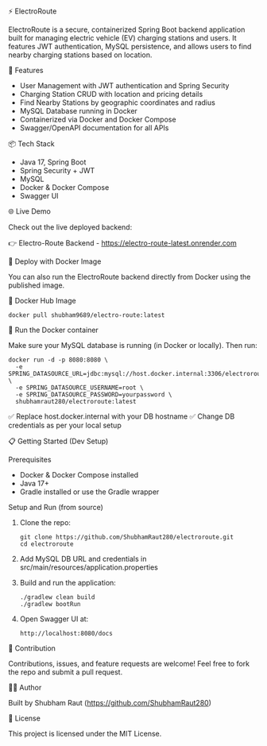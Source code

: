 ⚡ ElectroRoute

ElectroRoute is a secure, containerized Spring Boot backend application built for managing electric vehicle (EV) charging stations and users. It features JWT authentication, MySQL persistence, and allows users to find nearby charging stations based on location.

🚀 Features

- User Management with JWT authentication and Spring Security
- Charging Station CRUD with location and pricing details
- Find Nearby Stations by geographic coordinates and radius
- MySQL Database running in Docker
- Containerized via Docker and Docker Compose
- Swagger/OpenAPI documentation for all APIs

📦 Tech Stack

- Java 17, Spring Boot
- Spring Security + JWT
- MySQL
- Docker & Docker Compose
- Swagger UI

🌐 Live Demo

Check out the live deployed backend:

👉 Electro-Route Backend - https://electro-route-latest.onrender.com

🐳 Deploy with Docker Image

You can also run the ElectroRoute backend directly from Docker using the published image.

🔗 Docker Hub Image

    docker pull shubham9689/electro-route:latest

🚀 Run the Docker container

Make sure your MySQL database is running (in Docker or locally). Then run:

    docker run -d -p 8080:8080 \
      -e SPRING_DATASOURCE_URL=jdbc:mysql://host.docker.internal:3306/electroroute_db \
      -e SPRING_DATASOURCE_USERNAME=root \
      -e SPRING_DATASOURCE_PASSWORD=yourpassword \
      shubhamraut280/electroroute:latest

✅ Replace host.docker.internal with your DB hostname
✅ Change DB credentials as per your local setup

📋 Getting Started (Dev Setup)

Prerequisites

- Docker & Docker Compose installed
- Java 17+
- Gradle installed or use the Gradle wrapper

Setup and Run (from source)

1. Clone the repo:

       git clone https://github.com/ShubhamRaut280/electroroute.git
       cd electroroute

2. Add MySQL DB URL and credentials in src/main/resources/application.properties

3. Build and run the application:

       ./gradlew clean build
       ./gradlew bootRun

4. Open Swagger UI at:

       http://localhost:8080/docs

🤝 Contribution

Contributions, issues, and feature requests are welcome!
Feel free to fork the repo and submit a pull request.

👨‍💻 Author

Built by Shubham Raut (https://github.com/ShubhamRaut280)

📄 License

This project is licensed under the MIT License.
